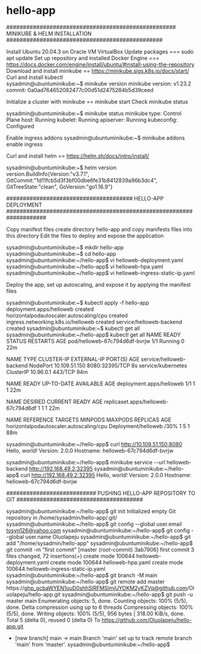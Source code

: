 # hello-app
################################################### MINIKUBE & HELM INSTALLATION ###############################################

Install Ubuntu 20.04.3 on Oracle VM VirtualBox
Update packages === sudo apt update
Set up repository and installed Docker Engine === https://docs.docker.com/engine/install/ubuntu/#install-using-the-repository
Download and install minikube == https://minikube.sigs.k8s.io/docs/start/
Curl and install kubectl  
sysadmin@ubuntuminikube:~$ minikube version
minikube version: v1.23.2
commit: 0a0ad764652082477c00d51d2475284b5d39ceed

Initialize a cluster with minikube == minikube start
Check minikube status

sysadmin@ubuntuminikube:~$ minikube status
minikube
type: Control Plane
host: Running
kubelet: Running
apiserver: Running
kubeconfig: Configured

Enable ingress addons
sysadmin@ubuntuminikube:~$ minikube addons enable ingress

Curl and install helm == https://helm.sh/docs/intro/install/ 

sysadmin@ubuntuminikube:~$ helm version
version.BuildInfo{Version:"v3.7.1", GitCommit:"1d11fcb5d3f3bf00dbe6fe31b8412839a96b3dc4", GitTreeState:"clean", GoVersion:"go1.16.9"}


###################################### HELLO-APP DEPLOYMENT ####################################################################

Copy manifest files
create directory hello-app and copy manifests files into this directory
Edit the files to deploy and expose the application

sysadmin@ubuntuminikube:~$ mkdir hello-app
sysadmin@ubuntuminikube:~$ cd hello-app
sysadmin@ubuntuminikube:~/hello-app$ vi helloweb-deployment.yaml
sysadmin@ubuntuminikube:~/hello-app$ vi helloweb-hpa.yaml
sysadmin@ubuntuminikube:~/hello-app$ vi helloweb-ingress-static-ip.yaml

Deploy the app, set up autoscaling, and expose it by applying the manifest files 

sysadmin@ubuntuminikube:~$ kubectl apply -f hello-app
deployment.apps/helloweb created
horizontalpodautoscaler.autoscaling/cpu created
ingress.networking.k8s.io/helloweb created
service/helloweb-backend created
sysadmin@ubuntuminikube:~$ kubectl get all
sysadmin@ubuntuminikube:~/hello-app$ kubectl get all
NAME                            READY   STATUS    RESTARTS   AGE
pod/helloweb-67c794d6df-bvrjw   1/1     Running   0          22m

NAME                       TYPE        CLUSTER-IP      EXTERNAL-IP   PORT(S)          AGE
service/helloweb-backend   NodePort    10.109.51.150   <none>        8080:32395/TCP   8s
service/kubernetes         ClusterIP   10.96.0.1       <none>        443/TCP          94m

NAME                       READY   UP-TO-DATE   AVAILABLE   AGE
deployment.apps/helloweb   1/1     1            1           22m

NAME                                  DESIRED   CURRENT   READY   AGE
replicaset.apps/helloweb-67c794d6df   1         1         1       22m

NAME                                      REFERENCE             TARGETS         MINPODS   MAXPODS   REPLICAS   AGE
horizontalpodautoscaler.autoscaling/cpu   Deployment/helloweb   <unknown>/30%   1         5         1          88m

sysadmin@ubuntuminikube:~/hello-app$ curl http://10.109.51.150:8080
Hello, world!
Version: 2.0.0
Hostname: helloweb-67c794d6df-bvrjw

sysadmin@ubuntuminikube:~/hello-app$ minikube service --url helloweb-backend
http://192.168.49.2:32395
sysadmin@ubuntuminikube:~/hello-app$ curl http://192.168.49.2:32395
Hello, world!
Version: 2.0.0
Hostname: helloweb-67c794d6df-bvrjw


########################### PUSHING HELLO-APP REPOSITORY TO GIT ######################################

sysadmin@ubuntuminikube:~/hello-app$ git init
Initialized empty Git repository in /home/sysadmin/hello-app/.git/
sysadmin@ubuntuminikube:~/hello-app$ git config --global user.email tosyn126@yahoo.com
sysadmin@ubuntuminikube:~/hello-app$  git config --global user.name Oluolapeju
sysadmin@ubuntuminikube:~/hello-app$ git add "/home/sysadmin/hello-app"
sysadmin@ubuntuminikube:~/hello-app$ git commit -m "first commit"
[master (root-commit) 3ab7906] first commit
 3 files changed, 72 insertions(+)
 create mode 100644 helloweb-deployment.yaml
 create mode 100644 helloweb-hpa.yaml
 create mode 100644 helloweb-ingress-static-ip.yaml
sysadmin@ubuntuminikube:~/hello-app$ git branch -M main
sysadmin@ubuntuminikube:~/hello-app$ git remote add master https://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@github.com/Oluolapeju/hello-app.git
sysadmin@ubuntuminikube:~/hello-app$ git push -u master main
Enumerating objects: 5, done.
Counting objects: 100% (5/5), done.
Delta compression using up to 6 threads
Compressing objects: 100% (5/5), done.
Writing objects: 100% (5/5), 956 bytes | 318.00 KiB/s, done.
Total 5 (delta 0), reused 0 (delta 0)
To https://github.com/Oluolapeju/hello-app.git
 * [new branch]      main -> main
Branch 'main' set up to track remote branch 'main' from 'master'.
sysadmin@ubuntuminikube:~/hello-app$







